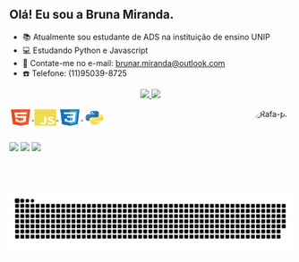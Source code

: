## Olá! Eu sou a Bruna Miranda.

- 📚 Atualmente sou estudante de ADS na instituição de ensino UNIP
- 💻 Estudando Python e Javascript
- 📧 Contate-me no e-mail: brunar.miranda@outlook.com
- ☎️ Telefone: (11)95039-8725

<div align="center">
  <a href="https://github.com/brbmiranda">
  <img height="180em" src="https://github-readme-stats.vercel.app/api?username=brbmiranda&show_icons=true&theme=synthwave&include_all_commits=true&count_private=true"/>
  <img height="180em" src="https://github-readme-stats.vercel.app/api/top-langs/?username=brbmiranda&layout=compact&langs_count=7&theme=synthwave"/>
</div>

<div style="display: inline_block"><br>
  <img align="center" alt="Rafa-HTML" height="30" width="40" src="https://raw.githubusercontent.com/devicons/devicon/master/icons/html5/html5-original.svg">
  <img align="center" alt="Rafa-Js" height="30" width="40" src="https://raw.githubusercontent.com/devicons/devicon/master/icons/javascript/javascript-plain.svg">
  <img align="center" alt="Rafa-CSS" height="30" width="40" src="https://raw.githubusercontent.com/devicons/devicon/master/icons/css3/css3-original.svg">
  <img align="center" alt="Rafa-Python" height="30" width="40" src="https://raw.githubusercontent.com/devicons/devicon/master/icons/python/python-original.svg">
  <img align="right" alt="Rafa-pic" height="150" style="border-radius:50px;" src="https://gifs.eco.br/wp-content/uploads/2022/02/animados-gifs-da-nico-robin-de-one-piece-1.gif">
</div>
  
  ##
 
<div> 
  <a href="https://www.instagram.com/mirandabrubs/" target="_blank"><img src="https://img.shields.io/badge/-Instagram-%23E4405F?style=for-the-badge&logo=instagram&logoColor=white" target="_blank"></a>
 	<a href="https://www.twitch.tv/brubsmiranda" target="_blank"><img src="https://img.shields.io/badge/Twitch-9146FF?style=for-the-badge&logo=twitch&logoColor=white" target="_blank"></a>
  <a href="https://www.linkedin.com/in/brunarochasm/" target="_blank"><img src="https://img.shields.io/badge/-LinkedIn-%230077B5?style=for-the-badge&logo=linkedin&logoColor=white" target="_blank"></a> 
 
![snake gif](https://github.com/BMRanda/BMRanda/blob/output/github-contribution-grid-snake.svg)
 
</div>
